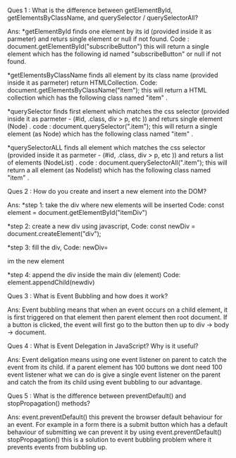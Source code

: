 Ques 1 : What is the difference between getElementById, getElementsByClassName, and querySelector / querySelectorAll?

Ans: 
*getElementById finds one element by its id (provided inside it as parmeter) and returs single element or null if not found.
Code : document.getElementById("subscribeButton")
this will return a single element which has the following id named "subscribeButton" or null if not found.

*getElementsByClassName finds all element by its class name (provided inside it as parmeter) return HTMLCollection.
Code: document.getElementsByClassName("item");
this will return a HTML collection which has the following class named "item" .

*querySelector finds first element which matches the css selector (provided inside it as parmeter - (#id, .class, div > p, etc )) and returs single element (Node) .
code : document.querySelector(".item");
this will return a single element (as Node) which has the following class named "item" .

*querySelectorALL finds all element which matches the css selector (provided inside it as parmeter - (#id, .class, div > p, etc )) and returs a list of elements (NodeList) .
code : document.querySelectorAll(".item");
this will return a all element (as Nodelist) which has the following class named "item" .


Ques 2 : How do you create and insert a new element into the DOM?

Ans:
*step 1: take the div where new elements will be inserted Code: const element = document.getElementById("itemDiv")

*step 2: create a new div using javascript, Code: const newDiv = document.createElement("div");

*step 3: fill the div, Code: newDiv= <p> im the new element </p>

*step 4: append the div inside the main div (element) Code: element.appendChild(newdiv)



Ques 3 : What is Event Bubbling and how does it work?

Ans:
Event bubbling means that when an event occurs on a child element, it is first triggered on that element then parent element then root document. If a button is clicked, the event will first go to the button then up to div -> body -> document.


Ques 4 : What is Event Delegation in JavaScript? Why is it useful?

Ans:
Event deligation means using one event listener on parent to catch the event from its child.
if a parent element has 100 buttons we dont need 100 event listener what we can do is give a single event listener on the parent and catch the from its child using event bubbling to our advantage.


Ques 5 : What is the difference between preventDefault() and stopPropagation() methods?

Ans:
event.preventDefault() this prevent the browser default behaviour for an event. For example in a form there is a submit button which has a default behaviour of submitting we can prevent it by using event.preventDefault()
stopPropagation() this is a solution to event bubbling problem where it prevents events from bubbling up.
